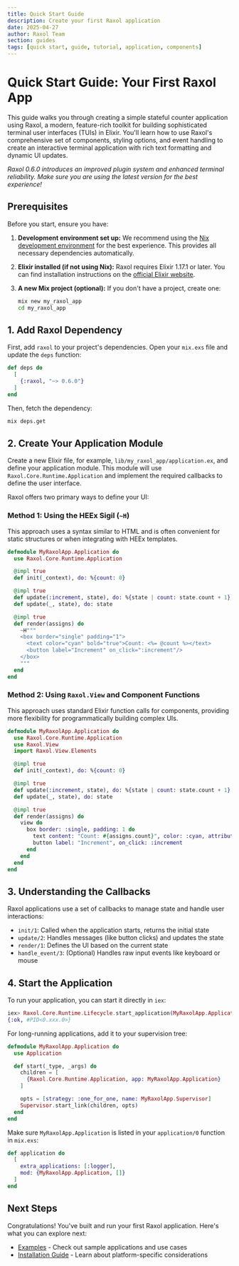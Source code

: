 ```yaml
---
title: Quick Start Guide
description: Create your first Raxol application
date: 2025-04-27
author: Raxol Team
section: guides
tags: [quick start, guide, tutorial, application, components]
---
```


# Quick Start Guide: Your First Raxol App

This guide walks you through creating a simple stateful counter application using Raxol, a modern, feature-rich toolkit for building sophisticated terminal user interfaces (TUIs) in Elixir. You'll learn how to use Raxol's comprehensive set of components, styling options, and event handling to create an interactive terminal application with rich text formatting and dynamic UI updates.

_Raxol 0.6.0 introduces an improved plugin system and enhanced terminal reliability. Make sure you are using the latest version for the best experience!_

## Prerequisites

Before you start, ensure you have:

1. **Development environment set up:** We recommend using the [Nix development environment](../../../docs/DEVELOPMENT.md) for the best experience. This provides all necessary dependencies automatically.

2. **Elixir installed (if not using Nix):** Raxol requires Elixir 1.17.1 or later. You can find installation instructions on the [official Elixir website](https://elixir-lang.org/install.html).

3. **A new Mix project (optional):** If you don't have a project, create one:

   ```bash
   mix new my_raxol_app
   cd my_raxol_app
   ```

## 1. Add Raxol Dependency

First, add `raxol` to your project's dependencies. Open your `mix.exs` file and update the `deps` function:

```elixir
def deps do
  [
    {:raxol, "~> 0.6.0"}
  ]
end
```

Then, fetch the dependency:

```bash
mix deps.get
```

## 2. Create Your Application Module

Create a new Elixir file, for example, `lib/my_raxol_app/application.ex`, and define your application module. This module will use `Raxol.Core.Runtime.Application` and implement the required callbacks to define the user interface.

Raxol offers two primary ways to define your UI:

### Method 1: Using the HEEx Sigil (`~H`)

This approach uses a syntax similar to HTML and is often convenient for static structures or when integrating with HEEx templates.

```elixir
defmodule MyRaxolApp.Application do
  use Raxol.Core.Runtime.Application

  @impl true
  def init(_context), do: %{count: 0}

  @impl true
  def update(:increment, state), do: %{state | count: state.count + 1}
  def update(_, state), do: state

  @impl true
  def render(assigns) do
    ~H"""
    <box border="single" padding="1">
      <text color="cyan" bold="true">Count: <%= @count %></text>
      <button label="Increment" on_click=":increment"/>
    </box>
    """
  end
end
```

### Method 2: Using `Raxol.View` and Component Functions

This approach uses standard Elixir function calls for components, providing more flexibility for programmatically building complex UIs.

```elixir
defmodule MyRaxolApp.Application do
  use Raxol.Core.Runtime.Application
  use Raxol.View
  import Raxol.View.Elements

  @impl true
  def init(_context), do: %{count: 0}

  @impl true
  def update(:increment, state), do: %{state | count: state.count + 1}
  def update(_, state), do: state

  @impl true
  def render(assigns) do
    view do
      box border: :single, padding: 1 do
        text content: "Count: #{assigns.count}", color: :cyan, attributes: [:bold]
        button label: "Increment", on_click: :increment
      end
    end
  end
end
```

## 3. Understanding the Callbacks

Raxol applications use a set of callbacks to manage state and handle user interactions:

- `init/1`: Called when the application starts, returns the initial state
- `update/2`: Handles messages (like button clicks) and updates the state
- `render/1`: Defines the UI based on the current state
- `handle_event/3`: (Optional) Handles raw input events like keyboard or mouse

## 4. Start the Application

To run your application, you can start it directly in `iex`:

```elixir
iex> Raxol.Core.Runtime.Lifecycle.start_application(MyRaxolApp.Application)
{:ok, #PID<0.xxx.0>}
```

For long-running applications, add it to your supervision tree:

```elixir
defmodule MyRaxolApp.Application do
  use Application

  def start(_type, _args) do
    children = [
      {Raxol.Core.Runtime.Application, app: MyRaxolApp.Application}
    ]

    opts = [strategy: :one_for_one, name: MyRaxolApp.Supervisor]
    Supervisor.start_link(children, opts)
  end
end
```

Make sure `MyRaxolApp.Application` is listed in your `application/0` function in `mix.exs`:

```elixir
def application do
  [
    extra_applications: [:logger],
    mod: {MyRaxolApp.Application, []}
  ]
end
```

## Next Steps

Congratulations! You've built and run your first Raxol application. Here's what you can explore next:

- [Examples](../) - Check out sample applications and use cases
- [Installation Guide](install.md) - Learn about platform-specific considerations

